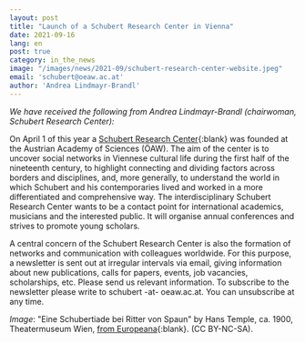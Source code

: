 ```yaml
---
layout: post
title: "Launch of a Schubert Research Center in Vienna"
date: 2021-09-16
lang: en
post: true
category: in_the_news
image: "/images/news/2021-09/schubert-research-center-website.jpeg"
email: 'schubert@oeaw.ac.at'
author: 'Andrea Lindmayr-Brandl'
---
```


_We have received the following from Andrea Lindmayr-Brandl (chairwoman, Schubert Research Center):_  

On April 1 of this year a [Schubert Research Center](https://www.oeaw.ac.at/en/members/commissions/kis){:blank} was founded at the Austrian Academy of Sciences (ÖAW). The aim of the center is to uncover social networks in Viennese cultural life during the first half of the nineteenth century, to highlight connecting and dividing factors across borders and disciplines, and, more generally, to understand the world in which Schubert and his contemporaries lived and worked in a more differentiated and comprehensive way. The interdisciplinary Schubert Research Center wants to be a contact point for international academics, musicians and the interested public. It will organise annual conferences and strives to promote young scholars.  

A central concern of the Schubert Research Center is also the formation of networks and communication with colleagues worldwide. For this purpose, a newsletter is sent out at irregular intervals via email, giving information about new publications, calls for papers, events, job vacancies, scholarships, etc. Please send us relevant information. To subscribe to the newsletter please write to schubert -at- oeaw.ac.at. You can unsubscribe at any time.  

_Image_: "Eine Schubertiade bei Ritter von Spaun" by Hans Temple, ca. 1900, Theatermuseum Wien, [from Europeana](https://www.europeana.eu/de/item/15503/GS_GGS4532){:blank}. (CC BY-NC-SA).
